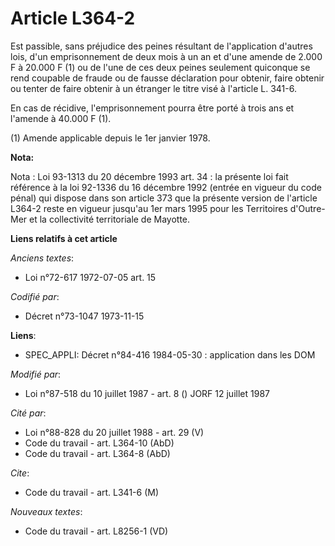 # Article L364-2

Est passible, sans préjudice des peines résultant de l'application d'autres lois, d'un emprisonnement de deux mois à un an et
d'une amende de 2.000 F à 20.000 F (1) ou de l'une de ces deux peines seulement quiconque se rend coupable de fraude ou de
fausse déclaration pour obtenir, faire obtenir ou tenter de faire obtenir à un étranger le titre visé à l'article L. 341-6. 

En cas de récidive, l'emprisonnement pourra être porté à trois ans et l'amende à 40.000 F (1).

(1) Amende applicable depuis le 1er janvier 1978.

**Nota:**

Nota : Loi 93-1313 du 20 décembre 1993 art. 34 : la présente loi fait référence à la loi 92-1336 du 16 décembre 1992 (entrée
en vigueur du code pénal) qui dispose dans son article 373 que la présente version de l'article L364-2 reste en vigueur
jusqu'au 1er mars 1995 pour les Territoires d'Outre-Mer et la collectivité territoriale de Mayotte.

**Liens relatifs à cet article**

_Anciens textes_:

  - Loi n°72-617 1972-07-05 art. 15

_Codifié par_:

  - Décret n°73-1047 1973-11-15

**Liens**:

  - SPEC_APPLI: Décret n°84-416 1984-05-30 : application dans les DOM

_Modifié par_:

  - Loi n°87-518 du 10 juillet 1987 - art. 8 () JORF 12 juillet 1987

_Cité par_:

  - Loi n°88-828 du 20 juillet 1988 - art. 29 (V)
  - Code du travail - art. L364-10 (AbD)
  - Code du travail - art. L364-8 (AbD)

_Cite_:

  - Code du travail - art. L341-6 (M)

_Nouveaux textes_:

  - Code du travail - art. L8256-1 (VD)
